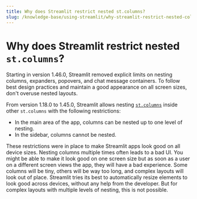 ```yaml
---
title: Why does Streamlit restrict nested st.columns?
slug: /knowledge-base/using-streamlit/why-streamlit-restrict-nested-columns
---
```


# Why does Streamlit restrict nested `st.columns`?

Starting in version 1.46.0, Streamlit removed explicit limits on nesting columns, expanders, popovers, and chat message containers. To follow best design practices and maintain a good appearance on all screen sizes, don't overuse nested layouts.

From version 1.18.0 to 1.45.0, Streamlit allows nesting [`st.columns`](/develop/api-reference/layout/st.columns) inside other
`st.columns` with the following restrictions:

- In the main area of the app, columns can be nested up to one level of nesting.
- In the sidebar, columns cannot be nested.

These restrictions were in place to make Streamlit apps look good on all device sizes. Nesting columns multiple times often leads to a bad UI.
You might be able to make it look good on one screen size but as soon as a user on a different screen views the app,
they will have a bad experience. Some columns will be tiny, others will be way too long, and complex layouts will look out of place.
Streamlit tries its best to automatically resize elements to look good across devices, without any help from the developer.
But for complex layouts with multiple levels of nesting, this is not possible.
